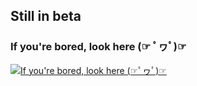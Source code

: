 ## Still in beta

### If you're bored, look here (☞ ﾟヮﾟ)☞

[![If you're bored, look here (☞ﾟヮﾟ)☞](https://img.youtube.com/vi/StTqXEQ2l-Y/0.jpg)](https://www.youtube.com/watch?v=StTqXEQ2l-Y 'Everything Is AWESOME')

